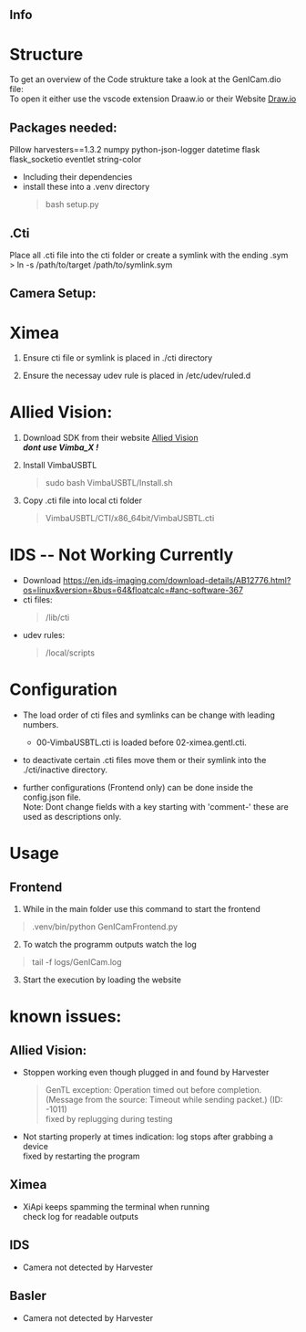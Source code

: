 ## Info

# Structure  
To get an overview of the Code strukture take a look at the GenICam.dio file:  
    To open it either use the vscode extension Draaw.io or their Website [Draw.io](https://app.diagrams.net/)

## Packages needed:

Pillow
harvesters==1.3.2
numpy
python-json-logger
datetime
flask
flask_socketio
eventlet
string-color

* Including their dependencies
* install these into a .venv directory
    > bash setup.py


## .Cti

Place all .cti file into the cti folder or create a symlink with the ending .sym  
    > ln -s /path/to/target /path/to/symlink.sym

## Camera Setup:

# Ximea  

1. Ensure cti file or symlink is placed in ./cti directory

2. Ensure the necessay udev rule is placed in /etc/udev/ruled.d 

# Allied Vision:  

1. Download SDK from their website [Allied Vision](https://www.alliedvision.com/en/products/vimba-sdk/)  
***dont use Vimba_X !***

2. Install VimbaUSBTL  
    > sudo bash VimbaUSBTL/Install.sh

3. Copy .cti file into local cti folder
    > VimbaUSBTL/CTI/x86_64bit/VimbaUSBTL.cti

# IDS -- Not Working Currently

* Download https://en.ids-imaging.com/download-details/AB12776.html?os=linux&version=&bus=64&floatcalc=#anc-software-367
* cti files:
    > /lib/cti
* udev rules:
    > /local/scripts

# Configuration

* The load order of cti files and symlinks can be change with leading numbers.  
    * 00-VimbaUSBTL.cti is loaded before 02-ximea.gentl.cti. 

* to deactivate certain .cti files move them or their symlink into the ./cti/inactive directory.

* further configurations (Frontend only) can be done inside the config.json file.   
Note: Dont change fields with a key starting with 'comment-' these are used as descriptions only.

# Usage

## Frontend

1.  While in the main folder use this command to start the frontend
> .venv/bin/python GenICamFrontend.py  

2. To watch the programm outputs watch the log
> tail -f logs/GenICam.log

3. Start the execution by loading the website


# known issues:

## Allied Vision:

* Stoppen working even though plugged in and found by Harvester  
    > GenTL exception: Operation timed out before completion. (Message from the source: Timeout while sending packet.) (ID: -1011)  
    fixed by replugging during testing

* Not starting properly at times
    indication: log stops after grabbing a device  
    fixed by restarting the program

## Ximea

* XiApi keeps spamming the terminal when running  
    check log for readable outputs

## IDS

* Camera not detected by Harvester

## Basler 

* Camera not detected by Harvester
